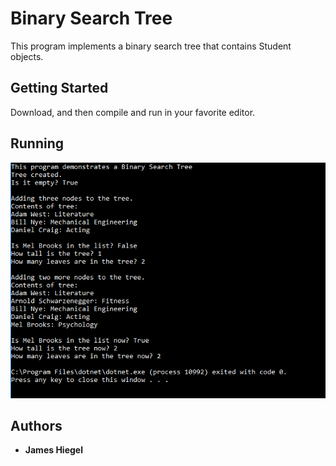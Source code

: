 # Binary Search Tree

This program implements a binary search tree that contains Student objects.

## Getting Started

Download, and then compile and run in your favorite editor.

## Running
![Running](/BinarySearchTree/img/running.PNG)

## Authors

* **James Hiegel**
